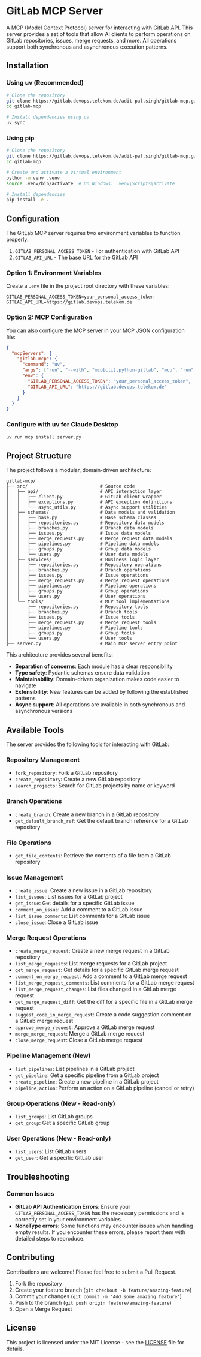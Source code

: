 # GitLab MCP Server

A MCP (Model Context Protocol) server for interacting with GitLab API. This server provides a set of tools that allow AI clients to perform operations on GitLab repositories, issues, merge requests, and more. All operations support both synchronous and asynchronous execution patterns.

## Installation

### Using uv (Recommended)

```bash
# Clone the repository
git clone https://gitlab.devops.telekom.de/adit-pal.singh/gitlab-mcp.git
cd gitlab-mcp

# Install dependencies using uv
uv sync
```

### Using pip

```bash
# Clone the repository
git clone https://gitlab.devops.telekom.de/adit-pal.singh/gitlab-mcp.git
cd gitlab-mcp

# Create and activate a virtual environment
python -m venv .venv
source .venv/bin/activate  # On Windows: .venv\Scripts\activate

# Install dependencies
pip install -e .
```

## Configuration

The GitLab MCP server requires two environment variables to function properly:

1. `GITLAB_PERSONAL_ACCESS_TOKEN` - For authentication with GitLab API
2. `GITLAB_API_URL` - The base URL for the GitLab API

### Option 1: Environment Variables

Create a `.env` file in the project root directory with these variables:

```
GITLAB_PERSONAL_ACCESS_TOKEN=your_personal_access_token
GITLAB_API_URL=https://gitlab.devops.telekom.de
```

### Option 2: MCP Configuration

You can also configure the MCP server in your MCP JSON configuration file:

```json
{
  "mcpServers": {
    "gitlab-mcp": {
      "command": "uv",
      "args": ["run", "--with", "mcp[cli],python-gitlab", "mcp", "run", "/path/to/gitlab-mcp/server.py"],
      "env": {
        "GITLAB_PERSONAL_ACCESS_TOKEN": "your_personal_access_token",
        "GITLAB_API_URL": "https://gitlab.devops.telekom.de"
      }
    }
  }
}
```

### Configure with uv for Claude Desktop

```bash
uv run mcp install server.py
```

## Project Structure

The project follows a modular, domain-driven architecture:

```
gitlab-mcp/
├── src/                           # Source code
│   ├── api/                       # API interaction layer
│   │   ├── client.py              # GitLab client wrapper
│   │   ├── exceptions.py          # API exception definitions
│   │   └── async_utils.py         # Async support utilities
│   ├── schemas/                   # Data models and validation
│   │   ├── base.py                # Base schema classes
│   │   ├── repositories.py        # Repository data models
│   │   ├── branches.py            # Branch data models
│   │   ├── issues.py              # Issue data models
│   │   ├── merge_requests.py      # Merge request data models
│   │   ├── pipelines.py           # Pipeline data models
│   │   ├── groups.py              # Group data models
│   │   └── users.py               # User data models
│   ├── services/                  # Business logic layer
│   │   ├── repositories.py        # Repository operations
│   │   ├── branches.py            # Branch operations
│   │   ├── issues.py              # Issue operations
│   │   ├── merge_requests.py      # Merge request operations
│   │   ├── pipelines.py           # Pipeline operations
│   │   ├── groups.py              # Group operations
│   │   └── users.py               # User operations
│   └── tools/                     # MCP tool implementations
│       ├── repositories.py        # Repository tools
│       ├── branches.py            # Branch tools
│       ├── issues.py              # Issue tools
│       ├── merge_requests.py      # Merge request tools
│       ├── pipelines.py           # Pipeline tools
│       ├── groups.py              # Group tools
│       └── users.py               # User tools
├── server.py                      # Main MCP server entry point
```

This architecture provides several benefits:

- **Separation of concerns**: Each module has a clear responsibility
- **Type safety**: Pydantic schemas ensure data validation
- **Maintainability**: Domain-driven organization makes code easier to navigate
- **Extensibility**: New features can be added by following the established patterns
- **Async support**: All operations are available in both synchronous and asynchronous versions

## Available Tools

The server provides the following tools for interacting with GitLab:

### Repository Management

- `fork_repository`: Fork a GitLab repository
- `create_repository`: Create a new GitLab repository
- `search_projects`: Search for GitLab projects by name or keyword

### Branch Operations

- `create_branch`: Create a new branch in a GitLab repository
- `get_default_branch_ref`: Get the default branch reference for a GitLab repository

### File Operations

- `get_file_contents`: Retrieve the contents of a file from a GitLab repository

### Issue Management

- `create_issue`: Create a new issue in a GitLab repository
- `list_issues`: List issues for a GitLab project
- `get_issue`: Get details for a specific GitLab issue
- `comment_on_issue`: Add a comment to a GitLab issue
- `list_issue_comments`: List comments for a GitLab issue
- `close_issue`: Close a GitLab issue

### Merge Request Operations

- `create_merge_request`: Create a new merge request in a GitLab repository
- `list_merge_requests`: List merge requests for a GitLab project
- `get_merge_request`: Get details for a specific GitLab merge request
- `comment_on_merge_request`: Add a comment to a GitLab merge request
- `list_merge_request_comments`: List comments for a GitLab merge request
- `list_merge_request_changes`: List files changed in a GitLab merge request
- `get_merge_request_diff`: Get the diff for a specific file in a GitLab merge request
- `suggest_code_in_merge_request`: Create a code suggestion comment on a GitLab merge request
- `approve_merge_request`: Approve a GitLab merge request
- `merge_merge_request`: Merge a GitLab merge request
- `close_merge_request`: Close a GitLab merge request

### Pipeline Management (New)

- `list_pipelines`: List pipelines in a GitLab project
- `get_pipeline`: Get a specific pipeline from a GitLab project
- `create_pipeline`: Create a new pipeline in a GitLab project
- `pipeline_action`: Perform an action on a GitLab pipeline (cancel or retry)

### Group Operations (New - Read-only)

- `list_groups`: List GitLab groups
- `get_group`: Get a specific GitLab group

### User Operations (New - Read-only)

- `list_users`: List GitLab users
- `get_user`: Get a specific GitLab user

## Troubleshooting

### Common Issues

- **GitLab API Authentication Errors**: Ensure your `GITLAB_PERSONAL_ACCESS_TOKEN` has the necessary permissions and is correctly set in your environment variables.
- **NoneType errors**: Some functions may encounter issues when handling empty results. If you encounter these errors, please report them with detailed steps to reproduce.

## Contributing

Contributions are welcome! Please feel free to submit a Pull Request.

1. Fork the repository
2. Create your feature branch (`git checkout -b feature/amazing-feature`)
3. Commit your changes (`git commit -m 'Add some amazing feature'`)
4. Push to the branch (`git push origin feature/amazing-feature`)
5. Open a Merge Request

## License

This project is licensed under the MIT License - see the [LICENSE](LICENSE) file for details.
